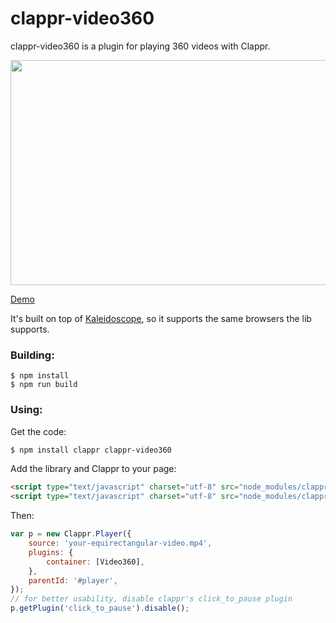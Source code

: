 # clappr-video360
clappr-video360 is a plugin for playing 360 videos with Clappr.

<img src="360.gif" height="360" width="640"></img>


[Demo](https://thiago.me/clappr-360)



It's built on top of [Kaleidoscope](https://github.com/thiagopnts/kaleidoscope), so it supports
the same browsers the lib supports.

### Building:

```
$ npm install
$ npm run build
```

### Using:
Get the code:
```bash
$ npm install clappr clappr-video360
```
Add the library and Clappr to your page:

```html
<script type="text/javascript" charset="utf-8" src="node_modules/clappr/dist/clappr.min.js"> </script>
<script type="text/javascript" charset="utf-8" src="node_modules/clappr-video360/dist/clappr-video360.min.js"> </script>
```

Then:
```javascript
var p = new Clappr.Player({
    source: 'your-equirectangular-video.mp4',
    plugins: {
        container: [Video360],
    },
    parentId: '#player',
});
// for better usability, disable clappr's click_to_pause plugin
p.getPlugin('click_to_pause').disable();
```
